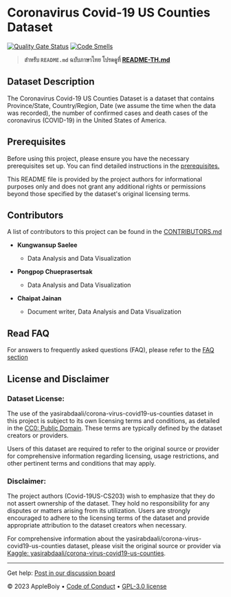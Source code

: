 # Coronavirus Covid-19 US Counties Dataset
[![Quality Gate Status](https://sonarcloud.io/api/project_badges/measure?project=AppleBoiy_Covid-19US-CS203&metric=alert_status)](https://sonarcloud.io/summary/new_code?id=AppleBoiy_Covid-19US-CS203) [![Code Smells](https://sonarcloud.io/api/project_badges/measure?project=AppleBoiy_Covid-19US-CS203&metric=code_smells)](https://sonarcloud.io/summary/new_code?id=AppleBoiy_Covid-19US-CS203)

> **สำหรับ `README.md` ฉบับภาษาไทย โปรดดูที่ [README-TH.md](README-TH.md)**

## Dataset Description
The Coronavirus Covid-19 US Counties Dataset is a dataset that contains Province/State,
Country/Region, Date (we assume the time when the data was recorded),
the number of confirmed cases and death cases of the coronavirus (COVID-19) in the United States of America.

## Prerequisites

Before using this project, please ensure you have the necessary prerequisites set up. You can find detailed instructions in the [prerequisites.](docs/prerequisites.md)

This README file is provided by the project authors for informational purposes only and does not grant any additional rights or permissions beyond those specified by the dataset's original licensing terms.

## Contributors

A list of contributors to this project can be found in the [CONTRIBUTORS.md](CONTRIBUTORS.md)

- **Kungwansup Saelee**
  - Data Analysis and Data Visualization

- **Pongpop Chueprasertsak**
  - Data Analysis and Data Visualization

- **Chaipat Jainan**
  - Document writer, Data Analysis and Data Visualization

## Read FAQ

For answers to frequently asked questions (FAQ), please refer to the [FAQ section](docs/FAQ.md)

## License and Disclaimer

### Dataset License:

The use of the yasirabdaali/corona-virus-covid19-us-counties dataset in this project is subject to its own licensing terms 
and conditions, as detailed in the [CC0: Public Domain](https://creativecommons.org/publicdomain/zero/1.0/). These terms are typically defined by the dataset creators or providers.

Users of this dataset are required to refer to the original source or provider for comprehensive information regarding licensing,
usage restrictions, and other pertinent terms and conditions that may apply.


### Disclaimer:

The project authors (Covid-19US-CS203) wish to emphasize that they do not assert ownership of the dataset. They hold no responsibility for any disputes or matters arising from its utilization. Users are strongly encouraged to adhere to the licensing terms of the dataset and provide appropriate attribution to the dataset creators when necessary.

For comprehensive information about the yasirabdaali/corona-virus-covid19-us-counties dataset, please visit the original source or provider via [Kaggle: yasirabdaali/corona-virus-covid19-us-counties](https://www.kaggle.com/datasets/yasirabdaali/corona-virus-covid19-us-counties).

---

Get help: [Post in our discussion board](https://github.com/AppleBoiy/Covid-19US-CS203/discussions)

&copy; 2023 AppleBoiy &bull; [Code of Conduct](CODE_OF_CONDUCT.md) &bull; [GPL-3.0 license](../LICENSE)
